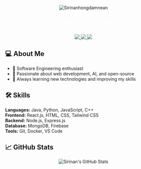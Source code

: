 <p align="center">
  <img src="https://readme-typing-svg.herokuapp.com?font=Fira+Code&size=60&duration=3000&color=FFFFFF&background=FF69B4&center=true&width=800&lines=Sirinanhongdamnean" alt="Sirinanhongdamnean" />
</p>

<p align="center" style="font-size:24px; color:#FFFFFF;">
  Software Engineer
</p>

<p align="center">
  <a href="https://github.com/sirinan-hongdamnean">
    <img src="https://img.shields.io/badge/GitHub-181717?style=for-the-badge&logo=github&logoColor=white" />
  </a>
  <a href="https://www.linkedin.com/in/sirinan-hongdamnean/">
    <img src="https://img.shields.io/badge/LinkedIn-0A66C2?style=for-the-badge&logo=linkedin&logoColor=white" />
  </a>
  <a href="mailto:sirinan.hongdamnean@example.com">
    <img src="https://img.shields.io/badge/Email-D14836?style=for-the-badge&logo=gmail&logoColor=white" />
  </a>
</p>

## 💻 About Me
- 🔹 Software Engineering enthusiast  
- 🔹 Passionate about web development, AI, and open-source  
- 🔹 Always learning new technologies and improving my skills  

## 🛠️ Skills
**Languages:** Java, Python, JavaScript, C++  
**Frontend:** React.js, HTML, CSS, Tailwind CSS  
**Backend:** Node.js, Express.js  
**Database:** MongoDB, Firebase  
**Tools:** Git, Docker, VS Code  

## 📈 GitHub Stats
<p align="center">
  <img src="https://github-readme-stats.vercel.app/api?username=sirinan-hongdamnean&show_icons=true&theme=tokyonight" alt="Sirinan's GitHub Stats" />
</p>
